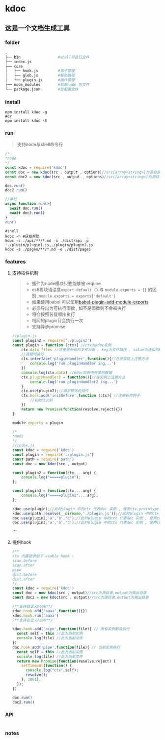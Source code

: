 # kdoc

## 这是一个文档生成工具

### folder

```bash
.
├── bin                 #shell可执行文件
├── index.js
├── core
│   ├── hook.js         #钩子管理
│	├── glob.js         #解析路径
│   └── plugin.js   	#插件管理
├── node_modules        #依赖node 包文件
└── package.json        #包配置文件
```

### install

```Shell
npm install kdoc -g 
#or
npm install kdoc -S
```



### run

> 支持node与shell命令行

```js
/*
*node
*/
const kdoc = require('kdoc')
const doc = new kdoc(src , output , options)//src[array<string>]为源目录,output[string]为输出目录
const doc2 = new kdoc(src , output , options)//src[array<string>]为源目录,output[string]为输出目录

doc.run()
doc2.run()

//串行
async function run(){
  await doc.run()
  await doc2.run()
} 
run()

```

```shell
#shell
kdoc -h #获取帮助
kdoc -s ./api/**/*.md -o ./dist/api -p './plugin/plugin1.js,./plugin/plugin2.js'
kdoc -s ./pages/**/*.md -o ./dist/pages
```



### features

1. 支持插件机制

    > - 插件为node模块只要能够被 require
    > - es6模块请注意`export default {}` 与 `module.exports = {}` 的区别 ,`module.exports = exports['default']`
    > - 如果使用babel 可以使用[babel-plugin-add-module-exports](https://github.com/59naga/babel-plugin-add-module-exports)
    > - 必须导出为可执行函数 , 如不是函数则不会被执行
    > - 将会按照装载顺序执行
    > - 相同的plugin只会执行一次
    > - 支持异步promise

    ```js
    //plugin.js
    const plugin2 = require('./plugin2')
    const plugin = function (ctx){ //ctx为kdoc实例
      	ctx.data.files //这里是所有的文件对象 , key为文件路径 , value为虚拟的File对象 , 在插件中可以通过更改File.contents改变输出结果
        //装载时执行
        ctx.interface('pluginHandler',function(){//在原型链上注册方法
    		console.log('run pluginHandler ing...')
        })
      	console.log(ctx.data) //kdoc实例中共享的数据
        ctx.pluginHandler2 = function(){//在实例上注册方法
    		console.log('run pluginHandler2 ing...')
        }
      	ctx.use(plugin2);//添加额外的插件
        ctx.hook.add('initBefore',function (ctx){ //注册新的钩子
            //初始化之前
        })
      	return new Promise(function(resolve,reject){})
    }

    module.exports = plugin
    ```

    ```js
    /*
    *node
    */
    //index.js
    const kdoc = require('kdoc')
    const plugin = require('./plugin.js')
    const path = require('path')
    const doc = new kdoc(src , output)

    const plugin2 = function(ctx,...arg) {
        console.log("=====plugin");
    };

    const plugin3 = function(ctx,...arg) {
        console.log("=====plugin2",...arg);
    };

    kdoc.use(plugin);//此时plugin 中的ctx 代表doc 实例 , 使用ctx.prototype 将能访问KDoc
    kdoc.use(path.resolve(__dirname,'./plugin.js'));//此时plugin 中的ctx 代表doc 实例 , 使用ctx.prototype 将能访问KDoc
    doc.use(plugin2,'a','b','c');//此时plugin 中的ctx 代表doc 实例 , 使用ctx.prototype 将能访问KDoc
    doc.use(plugin3,'a','b','c');//此时plugin 中的ctx 代表doc 实例 , 使用ctx.prototype 将能访问KDoc
    ```


    ​```


2. 提供hook

    ```js
    /**
    ctx 内置提供如下 usable hook :
    scan.before
    scan.after
    pipe
    dist.before
    dist.after
    */
    const kdoc = require('kdoc')
    const doc = new kdoc(src , output)//src为源目录,output为输出目录
    const doc2 = new kdoc(src , output)//src为源目录,output为输出目录

    /**支持自定义hook**/
    kdoc.hook.add('aaaa',function(){})
    kdoc.hook.run('aaaa')
    /**支持自定义hook**/

    kdoc.hook.add('pipe',function(file){ // 所有实例都会执行
      const self = this //此为当前实例
      console.log(file) //此为当前文件
    })
    doc.hook.add('pipe',function(file){ // 当前实例执行
      const self = this //此为当前实例
      console.log(file) //此为当前文件
      return new Promise(function(resolve,reject) {
        setTimeout(function() {
          console.log("ctx",self);
          resolve();
        }, 1001);
      });
    })

    doc.run()
    doc2.run()
    ```

### API
```js

```

### notes
